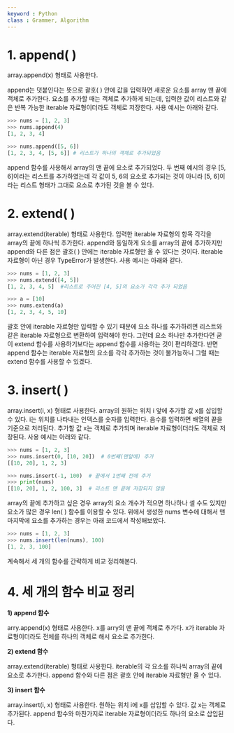 ```yaml
---
keyword : Python
class : Grammer, Algorithm
---
```


# 1. append( )

array.append(x) 형태로 사용한다.

append는 덧붙인다는 뜻으로 괄호( ) 안에 값을 입력하면 새로운 요소를 array 맨 끝에 객체로 추가한다. 요소를 추가할 때는 객체로 추가하게 되는데, 입력한 값이 리스트와 같은 반복 가능한 iterable 자료형이더라도 객체로 저장한다. 사용 예시는 아래와 같다.

```python
>>> nums = [1, 2, 3]
>>> nums.append(4)
[1, 2, 3, 4]

>>> nums.append([5, 6])
[1, 2, 3, 4, [5, 6]] # 리스트가 하나의 객체로 추가되었음
```

append 함수를 사용해서 array의 맨 끝에 요소로 추가되었다. 두 번째 예시의 경우 [5, 6]이라는 리스트를 추가하였는데 각 값이 5, 6의 요소로 추가되는 것이 아니라 [5, 6]이라는 리스트 형태가 그대로 요소로 추가된 것을 볼 수 있다.

# 2. extend( )

array.extend(iterable) 형태로 사용한다. 입력한 iterable 자료형의 항목 각각을 array의 끝에 하나씩 추가한다. append와 동일하게 요소를 array의 끝에 추가하지만 append와 다른 점은 괄호( ) 안에는 iterable 자료형만 올 수 있다는 것이다. iterable 자료형이 아닌 경우 TypeError가 발생한다. 사용 예시는 아래와 같다.

```python
>>> nums = [1, 2, 3]
>>> nums.extend([4, 5])
[1, 2, 3, 4, 5]  #리스트로 주어진 [4, 5]의 요소가 각각 추가 되었음

>>> a = [10]
>>> nums.extend(a)
[1, 2, 3, 4, 5, 10]
```

괄호 안에 iterable 자료형만 입력할 수 있기 때문에 요소 하나를 추가하려면 리스트와 같은 iterable 자료형으로 변환하여 입력해야 한다. 그런데 요소 하나만 추가한다면 굳이 extend 함수를 사용하기보다는 append 함수를 사용하는 것이 편리하겠다. 반면 append 함수는 iterable 자료형의 요소를 각각 추가하는 것이 불가능하니 그럴 때는 extend 함수를 사용할 수 있겠다.

# 3. insert( )

array.insert(i, x) 형태로 사용한다. array의 원하는 위치 i 앞에 추가할 값 x를 삽입할 수 있다. i는 위치를 나타내는 인덱스를 숫자를 입력한다. 음수를 입력하면 배열의 끝을 기준으로 처리된다. 추가할 값 x는 객체로 추가되며 iterable 자료형이더라도 객체로 저장된다. 사용 예시는 아래와 같다.

```python
>>> nums = [1, 2, 3]
>>> nums.insert(0, [10, 20])  # 0번째(맨앞에) 추가
[[10, 20], 1, 2, 3]

>>> nums.insert(-1, 100)  # 끝에서 1번째 전에 추가
>>> print(nums)
[[10, 20], 1, 2, 100, 3]  # 리스트 맨 끝에 저장되지 않음
```

array의 끝에 추가하고 싶은 경우 array의 요소 개수가 적으면 하나하나 셀 수도 있지만 요소가 많은 경우 len( ) 함수를 이용할 수 있다. 위에서 생성한 nums 변수에 대해서 맨 마지막에 요소를 추가하는 경우는 아래 코드에서 작성해보았다.

```jsx
>>> nums = [1, 2, 3]
>>> nums.insert(len(nums), 100)
[1, 2, 3, 100]
```

계속해서 세 개의 함수를 간략하게 비교 정리해본다.

# 4. 세 개의 함수 비교 정리

**1) append 함수**

arry.append(x) 형태로 사용한다. x를 arry의 맨 끝에 객체로 추가다. x가 iterable 자료형이더라도 전체를 하나의 객체로 해서 요소로 추가한다.

**2) extend 함수**

array.extend(iterable) 형태로 사용한다. iterable의 각 요소를 하나씩 array의 끝에 요소로 추가한다. append 함수와 다른 점은 괄호 안에 iterable 자료형만 올 수 있다.

**3) insert 함수**

array.insert(i, x) 형태로 사용한다. 원하는 위치 i에 x를 삽입할 수 있다. 값 x는 객체로 추가된다. append 함수와 마찬가지로 iterable 자료형이더라도 하나의 요소로 삽입된다.